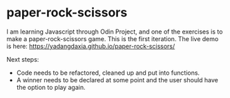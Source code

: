 # paper-rock-scissors

I am learning Javascript through Odin Project, and one of the exercises is to make a paper-rock-scissors game. This is the first iteration. The live demo is here:
https://yadangdaxia.github.io/paper-rock-scissors/

Next steps: 
* Code needs to be refactored, cleaned up and put into functions. 
* A winner needs to be declared at some point and the user should have the option to play again.
